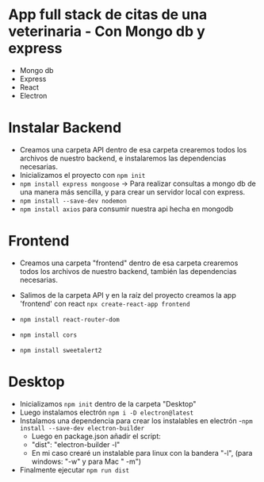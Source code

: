 # App full stack de citas de una veterinaria - Con Mongo db y express

- Mongo db
- Express
- React
- Electron 

# Instalar Backend
- Creamos una carpeta API dentro de esa carpeta crearemos todos los archivos de nuestro backend, e instalaremos las dependencias necesarias. 
- Inicializamos el proyecto con ```npm init ```
- ``` npm install express mongoose ``` -> Para realizar consultas a mongo db de una manera más sencilla, y para crear un servidor local con express.
- ``` npm install --save-dev nodemon ```
- ``` npm install axios ``` para consumir nuestra api hecha en mongodb

# Frontend 

- Creamos una carpeta "frontend" dentro de esa carpeta crearemos todos los archivos de nuestro backend, también las dependencias necesarias.
- Salimos de la carpeta API y en la raíz del proyecto creamos la app 'frontend' con react
``` npx create-react-app frontend ```

- ``` npm install react-router-dom ``` 
- ``` npm install cors ```
- ``` npm install sweetalert2 ```

# Desktop

- Inicializamos ``` npm init ``` dentro de la carpeta "Desktop" 
- Luego instalamos electrón ``` npm i -D electron@latest ```
- Instalamos una dependencia para crear los instalables en electrón
    -``` npm install --save-dev electron-builder ```
    - Luego en package.json añadir el script:
    - "dist": "electron-builder -l" 
    - En mi caso crearé un instalable para linux con la bandera "-l", (para windows: "-w" y para Mac " -m")  
- Finalmente ejecutar ``` npm run dist ```
